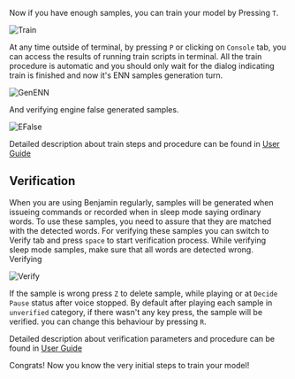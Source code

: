 Now if you have enough samples, you can train your model by Pressing `T`.

![Train](../img/train.jpg)

At any time outside of terminal, by pressing `P` or clicking on `Console` tab, you can access the results of running train scripts in terminal. All the train procedure is automatic and you should only wait for the dialog indicating train is finished and now it's ENN samples generation turn.

![GenENN](../img/gen_enn.jpg)

And verifying engine false generated samples.

![EFalse](../img/efalse.jpg)

Detailed description about train steps and procedure can be found in [User Guide](ug.md)

## Verification

When you are using Benjamin regularly, samples will be generated when issueing commands or recorded when in sleep mode saying ordinary words. To use these samples, you need to assure that they are matched with the detected words. For verifying these samples you can switch to Verify tab and press `space` to start verification process. While verifying sleep mode samples, make sure that all words are detected wrong. Verifying 

![Verify](../img/verify.jpg)

If the sample is wrong press `Z` to delete sample, while playing or at `Decide Pause` status after voice stopped. By default after playing each sample in `unverified` category, if there wasn't any key press, the sample will be verified. you can change this behaviour by pressing `R`.

Detailed description about verification parameters and procedure can be found in [User Guide](ug.md)

Congrats! Now you know the very initial steps to train your model!
